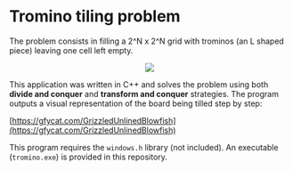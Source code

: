 # Tromino tiling problem

The problem consists in filling a 2^N x 2^N grid with trominos (an L shaped piece) leaving one cell left empty.

<p align="center">
  <img src="https://i.imgur.com/PSs8Nl7.png">
</p>

This application was written in C++ and solves the problem using both **divide and conquer** and **transform and conquer** strategies. The program outputs a visual representation of the board being tilled step by step:

[https://gfycat.com/GrizzledUnlinedBlowfish](https://gfycat.com/GrizzledUnlinedBlowfish)

This program requires the ```windows.h``` library (not included). An executable (```tromino.exe```) is provided in this repository.
